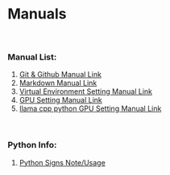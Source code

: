 # Manuals
<br>

### Manual List:
1. [Git & Github Manual Link](https://github.com/jonghy92/Manuals/blob/main/git_n_github_manual.md)
2. [Markdown Manual Link](https://github.com/jonghy92/Manuals/blob/main/markdown_manual.md)
3. [Virtual Environment Setting Manual Link](https://github.com/jonghy92/Manuals/blob/main/virtual_env_manual.md)
4. [GPU Setting Manual Link](https://github.com/jonghy92/Manuals/blob/main/gpu_setting_manual.md)
5. [llama cpp python GPU Setting Manual Link](https://github.com/jonghy92/Manuals/blob/main/llamacpp_gpu_setting_manual.md)

<br>

### Python Info:
1. [Python Signs Note/Usage](https://github.com/jonghy92/Manuals/blob/main/python_signs_info.md)